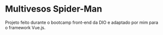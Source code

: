 # Multivesos Spider-Man

Projeto feito durante o bootcamp front-end da DIO e adaptado por mim para o framework Vue.js.

